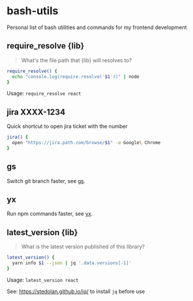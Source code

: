 # bash-utils
Personal list of bash utilities and commands for my frontend development

## require_resolve {lib}

> What's the file path that {lib} will resolves to?

```bash
require_resolve() {
  echo "console.log(require.resolve('$1'))" | node
}
```

Usage: `require_resolve react`

## jira XXXX-1234

Quick shortcut to open jira ticket with the number

```bash
jira() {
  open "https://jira.path.com/browse/$1" -a Google\ Chrome
}
```

## gs

Switch git branch faster, see [gs](https://github.com/tanhauhau/gs).

## yx

Run npm commands faster, see [yx](https://github.com/tanhauhau/yx).

## latest_version {lib}
> What is the latest version published of this library?

```bash
latest_version() {
  yarn info $1 --json | jq '.data.versions[-1]'
}
```

Usage: `latest_version react`

See: https://stedolan.github.io/jq/ to install `jq` before use
